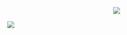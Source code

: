 <div align= "center">
    <img src="https://capsule-render.vercel.app/api?type=waving&color=gradient&height=120&text=Welcome%20to%20Spring&animation=fadeIn&fontColor=000000&fontSize=50" />
</div>
<br>
<div align="left">    
    <img src="https://capsule-render.vercel.app/api?type=waving&height=90&section=footer" />    
</div>
